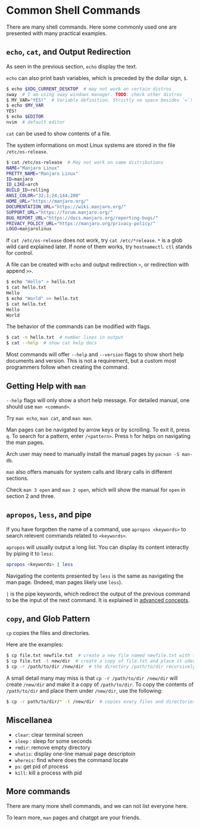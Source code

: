 # Common Shell Commands 

There are many shell commands. 
Here some commonly used one are presented with many practical examples. 

## `echo`, `cat`, and Output Redirection

As seen in the previous section, `echo` display the text.

`echo` can also print bash variables, which is preceded by the dollar sign, `$`.

```sh
$ echo $XDG_CURRENT_DESKTOP  # may not work on certain distros
sway  # I am using sway windows manager. TODO: check other distros
$ MY_VAR="YES!"  # Variable definition. Strictly no space besides `=`!
$ echo $MY_VAR
YES!
$ echo $EDITOR 
nvim  # default editor
```

`cat` can be used to show contents of a file.

The system informations on most Linux systems are stored in the file `/etc/os-release`.

```sh
$ cat /etc/os-release  # May not work on same distributions
NAME="Manjaro Linux"
PRETTY_NAME="Manjaro Linux"
ID=manjaro
ID_LIKE=arch
BUILD_ID=rolling
ANSI_COLOR="32;1;24;144;200"
HOME_URL="https://manjaro.org/"
DOCUMENTATION_URL="https://wiki.manjaro.org/"
SUPPORT_URL="https://forum.manjaro.org/"
BUG_REPORT_URL="https://docs.manjaro.org/reporting-bugs/"
PRIVACY_POLICY_URL="https://manjaro.org/privacy-policy/"
LOGO=manjarolinux
```

If `cat /etc/os-release` does not work, try `cat /etc/*release`. `*` is a glob wild card explained later. If none of them works, try `hostnamectl`. `ctl` stands for control.

A file can be created with `echo` and output redirection `>`, or redirection with append `>>`. 

```sh
$ echo "Hello" > hello.txt 
$ cat hello.txt 
Hello
$ echo "World" >> hello.txt 
$ cat hello.txt 
Hello 
World
```

The behavior of the commands can be modified with flags. 

```sh
$ cat -n hello.txt  # number lines in output
$ cat --help  # show cat help docs
```

Most commands will offer `--help` and `--version` flags to show short help documents and version. 
This is not a requirement, but a custom most programmers follow when creating the command.

## Getting Help with `man`

`--help` flags will only show a short help message. 
For detailed manual, one should use `man <command>`.

Try `man echo`, `man cat`, and `man man`.

Man pages can be navigated by arrow keys or by scrolling. 
To exit it, press `q`. 
To search for a pattern, enter `/<pattern>`.
Press `h` for helps on navigating the man pages.

Arch user may need to manually install the manual pages by `pacman -S man-db`.

`man` also offers manuals for system calls and library calls in different sections.

Check `man 3 open` and `man 2 open`, which will show the manual for `open` in section 2 and three.

## `apropos`, `less`, and pipe

If you have forgotten the name of a command, use `apropos <keywords>` to search relevent commands related to `<keywords>`. 

`apropos` will usually output a long list. 
You can display its content interactly by piping it to `less`:

```sh
apropos <keywords> | less
```

Navigating the contents presented by `less` is the same as navigating the man page. (Indeed, man pages likely use `less`).

`|` is the pipe keywords, which redirect the output of the previous command to be the input of the next command. 
It is explained in [advanced concepts](./advanced.md).

## `copy`, and Glob Pattern

`cp` copies the files and directories.

Here are the examples:

```sh
$ cp file.txt newfile.txt  # create a new file named newfile.txt with the contents of file.txt
$ cp file.txt -t new/dir  # create a copy of file.txt and place it uder new/dir
$ cp -r /path/to/dir /new/dir  # the directory /path/to/dir recursively to /new/dir
```

A small detail many may miss is that `cp -r /path/to/dir /new/dir` will create `/new/dir` and make it a copy of `/path/to/dir`. 
To copy the contents of `/path/to/dir` and place them under `/new/dir`, use the following:

```sh
$ cp -r path/to/dir/* -t /new/dir  # copies every files and directories in dir/files/recursively and place them under /new/dir
```

## Miscellanea

- `clear`: clear terminal screen
- `sleep` : sleep for some seconds 
- `rmdir`: remove empty directory
- `whatis`: display one-line manual page descriptoin
- `whereis`: find where does the command locate
- `ps`: get pid of process 
- `kill`: kill a process with pid

## More commands 

There are many more shell commands, and we can not list everyone here. 

To learn more, `man` pages and chatgpt are your friends.
